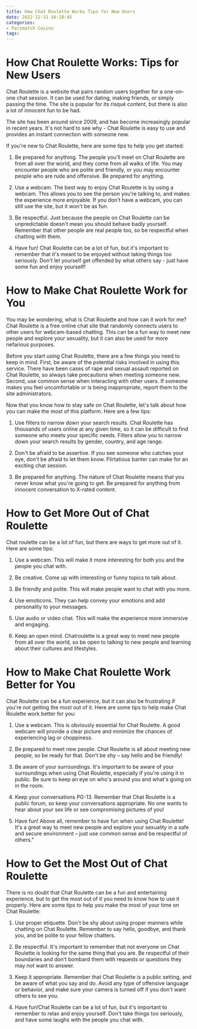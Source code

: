 ```yaml
---
title: How Chat Roulette Works Tips for New Users
date: 2022-12-31 16:18:45
categories:
- Parimatch Casino
tags:
---
```



#  How Chat Roulette Works: Tips for New Users

Chat Roulette is a website that pairs random users together for a one-on-one chat session. It can be used for dating, making friends, or simply passing the time. The site is popular for its risqué content, but there is also a lot of innocent fun to be had.

The site has been around since 2009, and has become increasingly popular in recent years. It's not hard to see why - Chat Roulette is easy to use and provides an instant connection with someone new.

If you're new to Chat Roulette, here are some tips to help you get started:

1) Be prepared for anything. The people you'll meet on Chat Roulette are from all over the world, and they come from all walks of life. You may encounter people who are polite and friendly, or you may encounter people who are rude and offensive. Be prepared for anything.

2) Use a webcam. The best way to enjoy Chat Roulette is by using a webcam. This allows you to see the person you're talking to, and makes the experience more enjoyable. If you don't have a webcam, you can still use the site, but it won't be as fun.

3) Be respectful. Just because the people on Chat Roulette can be unpredictable doesn't mean you should behave badly yourself. Remember that other people are real people too, so be respectful when chatting with them.

4) Have fun! Chat Roulette can be a lot of fun, but it's important to remember that it's meant to be enjoyed without taking things too seriously. Don't let yourself get offended by what others say - just have some fun and enjoy yourself!

#  How to Make Chat Roulette Work for You

You may be wondering, what is Chat Roulette and how can it work for me? Chat Roulette is a free online chat site that randomly connects users to other users for webcam-based chatting. This can be a fun way to meet new people and explore your sexuality, but it can also be used for more nefarious purposes.

Before you start using Chat Roulette, there are a few things you need to keep in mind. First, be aware of the potential risks involved in using this service. There have been cases of rape and sexual assault reported on Chat Roulette, so always take precautions when meeting someone new. Second, use common sense when interacting with other users. If someone makes you feel uncomfortable or is being inappropriate, report them to the site administrators.

Now that you know how to stay safe on Chat Roulette, let's talk about how you can make the most of this platform. Here are a few tips:

1) Use filters to narrow down your search results. Chat Roulette has thousands of users online at any given time, so it can be difficult to find someone who meets your specific needs. Filters allow you to narrow down your search results by gender, country, and age range.

2) Don't be afraid to be assertive. If you see someone who catches your eye, don't be afraid to let them know. Flirtatious banter can make for an exciting chat session.

3) Be prepared for anything. The nature of Chat Roulette means that you never know what you're going to get. Be prepared for anything from innocent conversation to X-rated content.

#  How to Get More Out of Chat Roulette 

Chat roulette can be a lot of fun, but there are ways to get more out of it. Here are some tips:

1. Use a webcam. This will make it more interesting for both you and the people you chat with.

2. Be creative. Come up with interesting or funny topics to talk about.

3. Be friendly and polite. This will make people want to chat with you more.

4. Use emoticons. They can help convey your emotions and add personality to your messages.

5. Use audio or video chat. This will make the experience more immersive and engaging.

6. Keep an open mind. Chatroulette is a great way to meet new people from all over the world, so be open to talking to new people and learning about their cultures and lifestyles.

#  How to Make Chat Roulette Work Better for You 

Chat Roulette can be a fun experience, but it can also be frustrating if you're not getting the most out of it. Here are some tips to help make Chat Roulette work better for you:

1. Use a webcam. This is obviously essential for Chat Roulette. A good webcam will provide a clear picture and minimize the chances of experiencing lag or choppiness.

2. Be prepared to meet new people. Chat Roulette is all about meeting new people, so be ready for that. Don't be shy – say hello and be friendly!

3. Be aware of your surroundings. It's important to be aware of your surroundings when using Chat Roulette, especially if you're using it in public. Be sure to keep an eye on who's around you and what's going on in the room.

4. Keep your conversations PG-13. Remember that Chat Roulette is a public forum, so keep your conversations appropriate. No one wants to hear about your sex life or see compromising pictures of you!

5. Have fun! Above all, remember to have fun when using Chat Roulette! It's a great way to meet new people and explore your sexuality in a safe and secure environment – just use common sense and be respectful of others."

#  How to Get the Most Out of Chat Roulette

There is no doubt that Chat Roulette can be a fun and entertaining experience, but to get the most out of it you need to know how to use it properly. Here are some tips to help you make the most of your time on Chat Roulette:

1. Use proper etiquette. Don't be shy about using proper manners while chatting on Chat Roulette. Remember to say hello, goodbye, and thank you, and be polite to your fellow chatters.

2. Be respectful. It's important to remember that not everyone on Chat Roulette is looking for the same thing that you are. Be respectful of their boundaries and don't bombard them with requests or questions they may not want to answer.

3. Keep it appropriate. Remember that Chat Roulette is a public setting, and be aware of what you say and do. Avoid any type of offensive language or behavior, and make sure your camera is turned off if you don't want others to see you.

4. Have fun!Chat Roulette can be a lot of fun, but it's important to remember to relax and enjoy yourself. Don't take things too seriously, and have some laughs with the people you chat with.